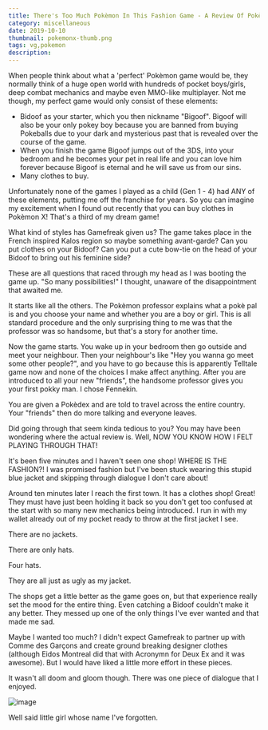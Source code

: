 ```yaml
---
title: There's Too Much Pokèmon In This Fashion Game - A Review Of Pokèmon X
category: miscellaneous
date: 2019-10-10
thumbnail: pokemonx-thumb.png
tags: vg,pokemon
description:
---
```


When people think about what a 'perfect' Pokèmon game would be, they normally
think of a huge open world with hundreds of pocket boys/girls, deep combat
mechanics and maybe even MMO-like multiplayer. Not me though, my perfect game
would only consist of these elements:

* Bidoof as your starter, which you then nickname "Bigoof". Bigoof will also
be your only pokey boy because you are banned from buying Pokeballs due to
your dark and mysterious past that is revealed over the course of the game.
* When you finish the game Bigoof jumps out of the 3DS, into your bedroom and
he becomes your pet in real life and you can love him forever because Bigoof
is eternal and he will save us from our sins.
* Many clothes to buy.

Unfortunately none of the games I played as a child (Gen 1 - 4) had ANY of
these elements, putting me off the franchise for years. So you can imagine my
excitement when I found out recently that you can buy clothes in Pokèmon X!
That's a third of my dream game!

What kind of styles has Gamefreak given us? The game takes place in the French
inspired Kalos region so maybe something avant-garde? Can you put clothes on
your Bidoof? Can you put a cute bow-tie on the head of your Bidoof to bring
out his feminine side?

These are all questions that raced through my head as I was booting the game
up. "So many possibilities!" I thought, unaware of the disappointment that
awaited me.

It starts like all the others. The Pokèmon professor explains what a pokè pal
is and you choose your name and whether you are a boy or girl. This is all
standard procedure and the only surprising thing to me was that the professor
was so handsome, but that's a story for another time.

Now the game starts. You wake up in your bedroom then go outside and meet your
neighbour. Then your neighbour's like "Hey you wanna go meet some other
people?", and you have to go because this is apparently Telltale game now and
none of the choices I make affect anything. After you are introduced to all
your new "friends", the handsome professor gives you your first pokky man. I
chose Fennekin.

You are given a Pokèdex and are told to travel across the entire country. Your
"friends" then do more talking and everyone leaves.

Did going through that seem kinda tedious to you? You may have been wondering
where the actual review is. Well, NOW YOU KNOW HOW I FELT PLAYING THROUGH THAT!

It's been five minutes and I haven't seen one shop! WHERE IS THE FASHION?! I
was promised fashion but I've been stuck wearing this stupid blue jacket and
skipping through dialogue I don't care about!

Around ten minutes later I reach the first town. It has a clothes shop!
Great! They must have just been holding it back so you don't get too confused
at the start with so many new mechanics being introduced. I run in with my
wallet already out of my pocket ready to throw at the first jacket I see.

There are no jackets.

There are only hats.

Four hats.

They are all just as ugly as my jacket.

The shops get a little better as the game goes on, but that experience really
set the mood for the entire thing. Even catching a Bidoof couldn't make it any
better. They messed up one of the only things I've ever wanted and that made
me sad.

Maybe I wanted too much? I didn't expect Gamefreak to partner up with Comme
des Garçons and create ground breaking designer clothes (although Eidos
Montreal did that with Acronymn for Deux Ex and it was awesome). But I would
have liked a little more effort in these pieces.

It wasn't all doom and gloom though. There was one piece of dialogue that I
enjoyed.

![image](https://beanpuppy.sirv.com/blog/img/pokemon-dialogue.png)

Well said little girl whose name I've forgotten.
